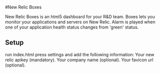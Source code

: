 #New Relic Boxes

New Relic Boxes is an html5 dashboard for your R&D team. Boxes lets you monitor your applications and servers on New Relic.
Alarm is played when one of your application health status changes from 'green' status.

## Setup

run index.html
press settings and add the following information:
Your new relic apikey (mandatory).
Your company name (optional).
Your favicon url (optional).

